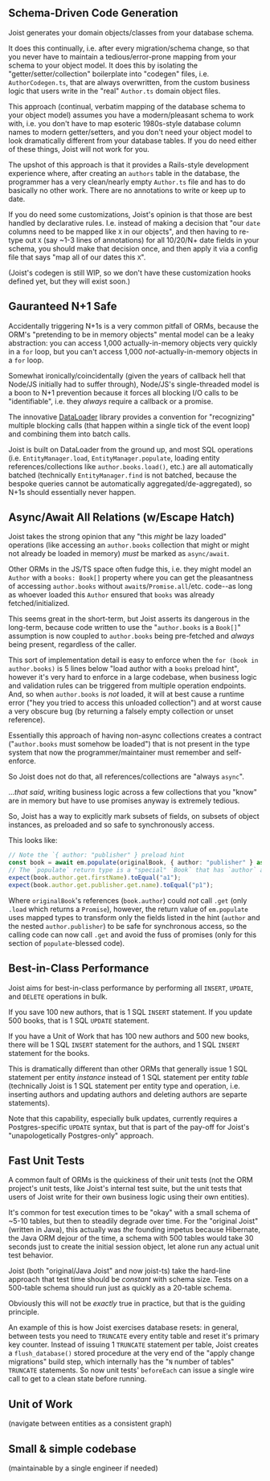 
## Schema-Driven Code Generation

Joist generates your domain objects/classes from your database schema.

It does this continually, i.e. after every migration/schema change, so that you never have to maintain a tedious/error-prone mapping from your schema to your object model. It does this by isolating the "getter/setter/collection" boilerplate into "codegen" files, i.e. `AuthorCodegen.ts`, that are always overwritten, from the custom business logic that users write in the "real" `Author.ts` domain object files.

This approach (continual, verbatim mapping of the database schema to your object model) assumes you have a modern/pleasant schema to work with, i.e. you don't have to map esoteric 1980s-style database column names to modern getter/setters, and you don't need your object model to look dramatically different from your database tables. If you do need either of these things, Joist will not work for you.

The upshot of this approach is that it provides a Rails-style development experience where, after creating an `authors` table in the database, the programmer has a very clean/nearly empty `Author.ts` file and has to do basically no other work. There are no annotations to write or keep up to date.

If you do need some customizations, Joist's opinion is that those are best handled by declarative rules. I.e. instead of making a decision that "our `date` columns need to be mapped like `X` in our objects", and then having to re-type out `X` (say ~1-3 lines of annotations) for all 10/20/N+ date fields in your schema, you should make that decision once, and then apply it via a config file that says "map all of our dates this `X`".

(Joist's codegen is still WIP, so we don't have these customization hooks defined yet, but they will exist soon.)

## Gauranteed N+1 Safe

Accidentally triggering N+1s is a very common pitfall of ORMs, because the ORM's "pretending to be in memory objects" mental model can be a leaky abstraction: you can access 1,000 actually-in-memory objects very quickly in a `for` loop, but you can't access 1,000 _not_-actually-in-memory objects in a `for` loop.

Somewhat ironically/coincidentally (given the years of callback hell that Node/JS initially had to suffer through), Node/JS's single-threaded model is a boon to N+1 prevention because it forces all blocking I/O calls to be "identifiable", i.e. they _always_ require a callback or a promise.

The innovative [DataLoader](https://github.com/graphql/dataloader) library provides a convention for "recognizing" multiple blocking calls (that happen within a single tick of the event loop) and combining them into batch calls.

Joist is built on DataLoader from the ground up, and most SQL operations (i.e. `EntityManager.load`, `EntityManager.populate`, loading entity references/collections like `author.books.load()`, etc.) are all automatically batched (technically `EntityManager.find` is not batched, because the bespoke queries cannot be automatically aggregated/de-aggregated), so N+1s should essentially never happen.

## Async/Await All Relations (w/Escape Hatch)

Joist takes the strong opinion that any "this _might_ be lazy loaded" operations (like accessing an `author.books` collection that might or might not already be loaded in memory) _must_ be marked as `async/await`.

Other ORMs in the JS/TS space often fudge this, i.e. they might model an `Author` with a `books: Book[]` property where you can get the pleasantness of accessing `author.books` without `await`s/`Promise.all`/etc. code--as long as whoever loaded this `Author` ensured that `books` was already fetched/initialized.

This seems great in the short-term, but Joist asserts its dangerous in the long-term, because code written to use the "`author.books` is a `Book[]`" assumption is now coupled to `author.books` being pre-fetched and _always_ being present, regardless of the caller.
 
This sort of implementation detail is easy to enforce when the `for (book in author.books)` is 5 lines below "load author with a `books` preload hint", however it's very hard to enforce in a large codebase, when business logic and validation rules can be triggered from multiple operation endpoints. And, so when `author.books` is _not_ loaded, it will at best cause a runtime error ("hey you tried to access this unloaded collection") and at worst cause a very obscure bug (by returning a falsely empty collection or unset reference).

Essentially this approach of having non-async collections creates a contract ("`author.books` must somehow be loaded") that is not present in the type system that now the programmer/maintainer must remember and self-enforce.

So Joist does not do that, all references/collections are "always `async`".

..._that said_, writing business logic across a few collections that you "know" are in memory but have to use promises anyway is extremely tedious.

So, Joist has a way to explicitly mark subsets of fields, on subsets of object instances, as preloaded and so safe to synchronously access.

This looks like:

```typescript
// Note the `{ author: "publisher" } preload hint
const book = await em.populate(originalBook, { author: "publisher" } as const);
// The `populate` return type is a "special" `Book` that has `author` and `publisher` marked as "get-safe"
expect(book.author.get.firstName).toEqual("a1");
expect(book.author.get.publisher.get.name).toEqual("p1");
```

Where `originalBook`'s references (`book.author`) could _not_ call `.get` (only `.load` which returns a `Promise`), however, the return value of `em.populate` uses mapped types to transform only the fields listed in the hint (`author` and the nested `author.publisher`) to be safe for synchronous access, so the calling code can now call `.get` and avoid the fuss of promises (only for this section of `populate`-blessed code).

## Best-in-Class Performance
 
Joist aims for best-in-class performance by performing all `INSERT`, `UPDATE`, and `DELETE` operations in bulk.

If you save 100 new authors, that is 1 SQL `INSERT` statement. If you update 500 books, that is 1 SQL `UPDATE` statement.

If you have a Unit of Work that has 100 new authors and 500 new books, there will be 1 SQL `INSERT` statement for the authors, and 1 SQL `INSERT` statement for the books.

This is dramatically different than other ORMs that generally issue 1 SQL statement per entity _instance_ instead of 1 SQL statement per entity _table_ (technically Joist is 1 SQL statement per entity type and operation, i.e. inserting authors and updating authors and deleting authors are separte statements).

Note that this capability, especially bulk updates, currently requires a Postgres-specific `UPDATE` syntax, but that is part of the pay-off for Joist's "unapologetically Postgres-only" approach.

## Fast Unit Tests

A common fault of ORMs is the quickiness of their unit tests (not the ORM project's unit tests, like Joist's internal test suite, but the unit tests that users of Joist write for their own business logic using their own entities).

It's common for test execution times to be "okay" with a small schema of ~5-10 tables, but then to steadily degrade over time. For the "original Joist" (written in Java), this actually was _the_ founding impetus because Hibernate, the Java ORM dejour of the time, a schema with 500 tables would take 30 seconds just to create the initial session object, let alone run any actual unit test behavior.

Joist (both "original/Java Joist" and now joist-ts) take the hard-line approach that test time should be _constant_ with schema size. Tests on a 500-table schema should run just as quickly as a 20-table schema.

Obviously this will not be _exactly_ true in practice, but that is the guiding principle.

An example of this is how Joist exercises database resets: in general, between tests you need to `TRUNCATE` every entity table and reset it's primary key counter. Instead of issuing 1 `TRUNCATE` statement per table, Joist creates a `flush_database()` stored procedure at the very end of the "apply change migrations" build step, which internally has the "`N` number of tables" `TRUNCATE` statements. So now unit tests' `beforeEach` can issue a single wire call to get to a clean state before running.

## Unit of Work

(navigate between entities as a consistent graph)

## Small & simple codebase

(maintainable by a single engineer if needed)
